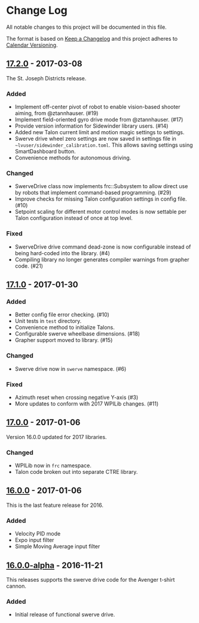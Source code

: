 # Change Log

All notable changes to this project will be documented in this file.

The format is based on [Keep a Changelog](http://keepachangelog.com/) and this project adheres to [Calendar Versioning](http://calver.org).

## [17.2.0] - 2017-03-08

The St. Joseph Districts release.

### Added

- Implement off-center pivot of robot to enable vision-based shooter aiming, from @ztannhauser. (#19)
- Implement field-oriented gyro drive mode from @ztannhauser. (#17)
- Provide version information for Sidewinder library users. (#14)
- Added new Talon current limit and motion magic settings to settings.
- Swerve drive wheel zero settings are now saved in settings file in `~lvuser/sidewinder_calibration.toml`. This allows saving settings using SmartDashboard button.
- Convenience methods for autonomous driving.

### Changed

- SwerveDrive class now implements frc::Subsystem to allow direct use by robots that implement command-based programming. (#29)
- Improve checks for missing Talon configuration settings in config file. (#10)
- Setpoint scaling for different motor control modes is now settable per Talon configuration instead of once at top level.

### Fixed

- SwerveDrive drive command dead-zone is now configurable instead of being hard-coded into the library. (#4)
- Compiling library no longer generates compiler warnings from grapher code. (#21)

## [17.1.0] - 2017-01-30

### Added

- Better config file error checking. (#10)
- Unit tests in `test` directory.
- Convenience method to initialize Talons.
- Configurable swerve wheelbase dimensions. (#18)
- Grapher support moved to library. (#15)

### Changed

- Swerve drive now in `swerve` namespace. (#6)

### Fixed

- Azimuth reset when crossing negative Y-axis (#3)
- More updates to conform with 2017 WPILib changes. (#11)

## [17.0.0] - 2017-01-06

Version 16.0.0 updated for 2017 libraries.

### Changed

- WPILib now in `frc` namespace.
- Talon code broken out into separate CTRE library.

## [16.0.0] - 2017-01-06

This is the last feature release for 2016.

### Added

- Velocity PID mode
- Expo input filter
- Simple Moving Average input filter

## [16.0.0-alpha] - 2016-11-21

This releases supports the swerve drive code for the Avenger t-shirt cannon.

### Added

- Initial release of functional swerve drive.

[16.0.0]: https://github.com/strykeforce/sidewinder/compare/v16.0.0-alpha...v16.0.0
[16.0.0-alpha]: https://github.com/strykeforce/sidewinder/compare/v16.0.0-dev...v16.0.0-alpha
[17.0.0]: https://github.com/strykeforce/sidewinder/compare/v16.0.0...v17.0.0
[17.1.0]: https://github.com/strykeforce/sidewinder/compare/v17.0.0...v17.1.0
[17.2.0]: https://github.com/strykeforce/sidewinder/compare/v17.1.0...v17.2.0
[unreleased]: https://github.com/strykeforce/sidewinder/compare/v17.2.0...develop
